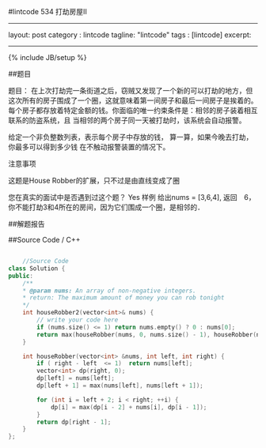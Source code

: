#lintcode 534 打劫房屋II

---
layout: post
category : lintcode
tagline: "lintcode"
tags : [lintcode]
excerpt: 

---
{% include JB/setup %}

##题目

题目：
在上次打劫完一条街道之后，窃贼又发现了一个新的可以打劫的地方，但这次所有的房子围成了一个圈，这就意味着第一间房子和最后一间房子是挨着的。每个房子都存放着特定金额的钱。你面临的唯一约束条件是：相邻的房子装着相互联系的防盗系统，且 当相邻的两个房子同一天被打劫时，该系统会自动报警。

给定一个非负整数列表，表示每个房子中存放的钱， 算一算，如果今晚去打劫，你最多可以得到多少钱 在不触动报警装置的情况下。

 注意事项

这题是House Robber的扩展，只不过是由直线变成了圈

您在真实的面试中是否遇到过这个题？ Yes
样例
给出nums = [3,6,4], 返回　6，　你不能打劫3和4所在的房间，因为它们围成一个圈，是相邻的．

##解题报告



##Source Code / C++ 

```C++

    //Source Code
class Solution {
public:
	/**
	* @param nums: An array of non-negative integers.
	* return: The maximum amount of money you can rob tonight
	*/
	int houseRobber2(vector<int>& nums) {
		// write your code here
		if (nums.size() <= 1) return nums.empty() ? 0 : nums[0];
		return max(houseRobber(nums, 0, nums.size() - 1), houseRobber(nums, 1, nums.size()));
	}

	int houseRobber(vector<int> &nums, int left, int right) {
		if ( right - left  <= 1)  return nums[left];
		vector<int> dp(right, 0);
		dp[left] = nums[left];
		dp[left + 1] = max(nums[left], nums[left + 1]);

		for (int i = left + 2; i < right; ++i) {
			dp[i] = max(dp[i - 2] + nums[i], dp[i - 1]);
		}
		return dp[right - 1];
	}
};

```